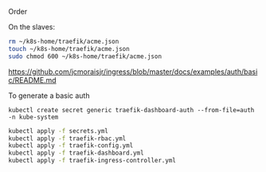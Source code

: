 Order

On the slaves:

```bash
rm ~/k8s-home/traefik/acme.json
touch ~/k8s-home/traefik/acme.json
sudo chmod 600 ~/k8s-home/traefik/acme.json
```

https://github.com/jcmoraisjr/ingress/blob/master/docs/examples/auth/basic/README.md

To generate a basic auth
```
kubectl create secret generic traefik-dashboard-auth --from-file=auth -n kube-system
```


```bash
kubectl apply -f secrets.yml
kubectl apply -f traefik-rbac.yml
kubectl apply -f traefik-config.yml
kubectl apply -f traefik-dashboard.yml
kubectl apply -f traefik-ingress-controller.yml
```
